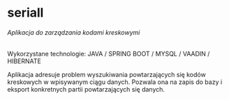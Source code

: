 # seriall

###### Aplikacja do zarządzania kodami kreskowymi

Wykorzystane technologie: JAVA / SPRING BOOT / MYSQL / VAADIN / HIBERNATE

Aplikacja adresuje problem wyszukiwania powtarzających się kodów kreskowych w wpisywanym ciągu danych. Pozwala ona na zapis do bazy i eksport konkretnych partii powtarzających się danych.
